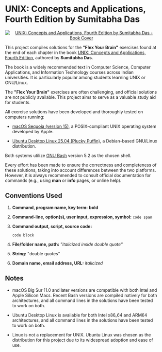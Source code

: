 # UNIX: Concepts and Applications, Fourth Edition by Sumitabha Das

<p align="center">
    <a href="http://mhhe.com/das/uca/"><img src="https://highered.mheducation.com/sites/dl/free/0070635463/cover/coverL.gif" alt="UNIX: Concepts and Applications, Fourth Edition by Sumitabha Das - Book Cover"></a>
</p>

This project compiles solutions for the **"Flex Your Brain"** exercises found at the end of each chapter in the book [UNIX: Concepts and Applications, Fourth Edition][book], authored by **Sumitabha Das**.

The book is a widely recommended text in Computer Science, Computer Applications, and Information Technology courses across Indian universities. It is particularly popular among students learning UNIX or GNU/Linux.

The **"Flex Your Brain"** exercises are often challenging, and official solutions are not publicly available. This project aims to serve as a valuable study aid for students.

All exercise solutions have been developed and thoroughly tested on computers running:

-   [macOS Sequoia (version 15)][macOS], a POSIX-compliant UNIX operating system developed by Apple.

-   [Ubuntu Desktop Linux 25.04 (Plucky Puffin)][ubuntu], a Debian-based GNU/Linux distribution.

Both systems utilize [GNU Bash][bash] version 5.2 as the chosen shell.

Every effort has been made to ensure the correctness and completeness of these solutions, taking into account differences between the two platforms. However, it is always recommended to consult official documentation for commands (e.g., using **man** or **info** pages, or online help).

## Conventions Used

1.  **Command, program name, key term:** **bold**

2.  **Command-line, option(s), user input, expression, symbol:** `code span`

3.  **Command output, script, source code:**

    ```
    code block
    ```

4.  **File/folder name, path:** _"italicized inside double quote"_

5.  **String:** "double quotes"

6.  **Domain name, email address, URL:** _italicized_

## Notes

-   macOS Big Sur 11.0 and later versions are compatible with both Intel and Apple Silicon Macs. Recent Bash versions are compiled natively for both architectures, and all command lines in the solutions have been tested to work on both.

-   Ubuntu Desktop Linux is available for both Intel x86_64 and ARM64 architectures, and all command lines in the solutions have been tested to work on both.

-   Linux is not a replacement for UNIX. Ubuntu Linux was chosen as the distribution for this project due to its widespread adoption and ease of use.

[book]:     http://mhhe.com/das/uca/
[macOS]:    https://www.apple.com/macos/
[ubuntu]:   https://ubuntu.com/download/desktop/
[bash]:     https://www.gnu.org/software/bash/

